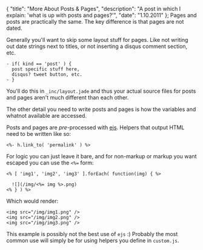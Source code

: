 {
  "title": "More About Posts &amp; Pages",
  "description": "A post in which I explain: 'what is up with posts and pages?'",
  "date": "1.10.2011"
};
Pages and posts are practically the same. The key difference is
that pages are not dated.

Generally you'll want to skip some layout stuff for pages. Like
not writing out date strings next to titles, or not inserting
a disqus comment section, etc.

    - if( kind == 'post' ) {
      post specific stuff here,
      disqus? tweet button, etc.
    - }

You'll do this in `_inc/layout.jade` and thus your
actual source files for posts and pages aren't much different than
each other.

The other detail you need to write posts and pages is
how the variables and whatnot available are accessed.

Posts and pages are _pre_-processed with
[ejs](https://github.com/visionmedia/ejs).
Helpers that output HTML need to be written like so:

<pre><code>&lt;%- h.link_to( 'permalink' ) %&gt;</code></pre>

For logic you can just leave it bare, and for non-markup
or markup you want escaped you can use the <code>&lt;%=</code> form:

<pre><code>&lt;% [ 'img1', 'img2', 'img3' ].forEach( function(img) { %&gt;

  ![](/img/&lt;%= img %&gt;.png)
&lt;% } ) %&gt;</code></pre>

Which would render:

    <img src="/img/img1.png" />
    <img src="/img/img2.png" />
    <img src="/img/img3.png" />

This example is possibly not the best use of `ejs` :)
Probably the most common use will simply be for using helpers
you define in `custom.js`.

